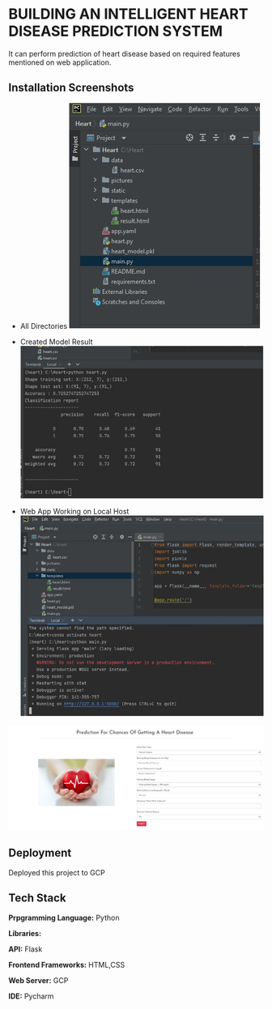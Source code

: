 
# BUILDING AN INTELLIGENT HEART DISEASE PREDICTION SYSTEM 



It can perform prediction of heart disease based on required features mentioned on web application.


  
## Installation Screenshots


- All Directories
![](all_files.jpg)

- Created Model Result
![](model_analysis.jpg)

- Web App Working on Local Host
![](localhost.jpg)

![](webapp.jpg)

  
## Deployment

Deployed this project to GCP



  
## Tech Stack

**Prpgramming Language:** Python

**Libraries:**

**API:** Flask

**Frontend Frameworks:** HTML,CSS

**Web Server:** GCP

**IDE:** Pycharm 

  
  
